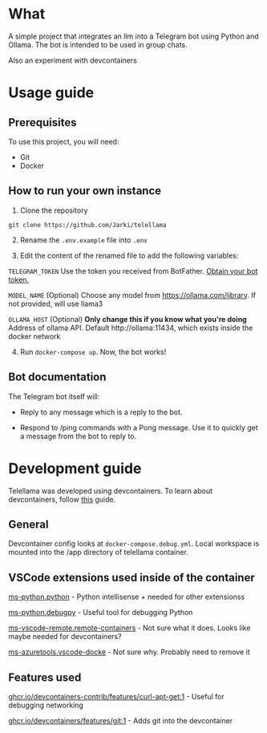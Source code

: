 # What

A simple project that integrates an llm into a Telegram bot using Python and Ollama. The bot is intended to be used in group chats.

Also an experiment with devcontainers

# Usage guide

## Prerequisites

To use this project, you will need:

* Git
* Docker

## How to run your own instance

1. Clone the repository

```git clone https://github.com/Jarki/telellama```

2. Rename the ```.env.example``` file into ```.env```

3. Edit the content of the renamed file to add the following variables:

```TELEGRAM_TOKEN``` Use the token you received from BotFather. [Obtain your bot token.](https://core.telegram.org/bots/tutorial#obtain-your-bot-token)

```MODEL_NAME``` (Optional) Choose any model from https://ollama.com/library. If not provided, will use llama3

```OLLAMA_HOST``` (Optional) **Only change this if you know what you're doing** Address of ollama API. Default http://ollama:11434, which exists inside the docker network

4. Run ```docker-compose up```. Now, the bot works!

## Bot documentation

The Telegram bot itself will:

* Reply to any message which is a reply to the bot.

* Respond to /ping commands with a Pong message. Use it to quickly get a message from the bot to reply to.

# Development guide

Telellama was developed using devcontainers. To learn about devcontainers, follow [this](https://docs.github.com/en/codespaces/setting-up-your-project-for-codespaces/adding-a-dev-container-configuration/introduction-to-dev-containers) guide.

## General

Devcontainer config looks at ```docker-compose.debug.yml```. Local workspace is mounted into the /app directory of telellama container.

## VSCode extensions used inside of the container

[ms-python.python](https://marketplace.visualstudio.com/items?itemName=ms-python.python) - Python intellisense + needed for other extensionss

[ms-python.debugpy](https://marketplace.visualstudio.com/items?itemName=ms-python.debugpy) - Useful tool for debugging Python

[ms-vscode-remote.remote-containers](https://marketplace.visualstudio.com/items?itemName=ms-vscode-remote.remote-containers) - Not sure what it does. Looks like maybe needed for devcontainers?

[ms-azuretools.vscode-docke](https://marketplace.visualstudio.com/items?itemName=ms-azuretools.vscode-docker) - Not sure why. Probably need to remove it

## Features used

[ghcr.io/devcontainers-contrib/features/curl-apt-get:1](https://github.com/devcontainers-contrib/features/tree/main/src/curl-apt-get) - Useful for debugging networking

[ghcr.io/devcontainers/features/git:1](https://github.com/devcontainers/features/tree/main/src/git) - Adds git into the devcontainer 
